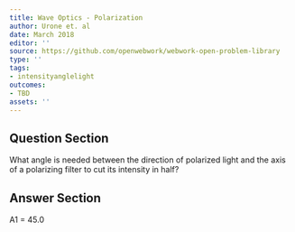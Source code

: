 ```yaml
---
title: Wave Optics - Polarization
author: Urone et. al
date: March 2018
editor: ''
source: https://github.com/openwebwork/webwork-open-problem-library
type: ''
tags:
- intensityanglelight
outcomes:
- TBD
assets: ''
---
```


## Question Section 

What angle is needed between the direction of polarized light and the axis of a polarizing filter to cut its intensity in half?


## Answer Section

A1 = 45.0
